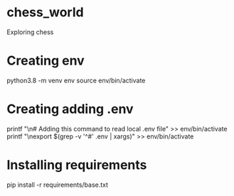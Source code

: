 # chess_world
Exploring chess


# Creating env
python3.8 -m venv env
source env/bin/activate

# Creating adding .env
printf "\n# Adding this command to read local .env file" >> env/bin/activate
printf "\nexport \$(grep -v '^#' .env | xargs)" >> env/bin/activate

# Installing requirements
pip install -r requirements/base.txt
